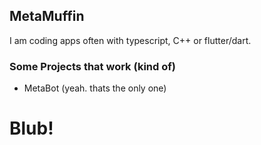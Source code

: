 ## MetaMuffin

I am coding apps often with typescript, C++ or flutter/dart.

### Some Projects that work (kind of)

- MetaBot (yeah. thats the only one)

# Blub!
